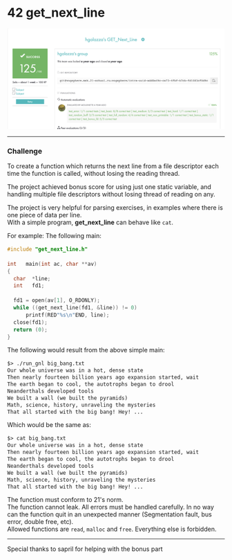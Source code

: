 # 42 get_next_line

![Score](score.png)

***
### Challenge

To create a function which returns the next line from a file descriptor each time the function is called, without losing the reading thread.  
  
The project achieved bonus score for using just one static variable, and handling multiple file descriptors without losing thread of reading on any.  
  
The project is very helpful for parsing exercises, in examples where there is one piece of data per line.  
With a simple program, **get_next_line** can behave like `cat`.

For example: The following main:
```c
#include "get_next_line.h"

int   main(int ac, char **av)
{
  char  *line;
  int   fd1;

  fd1 = open(av[1], O_RDONLY);
  while ((get_next_line(fd1, &line)) != 0)
	  printf(RED"%s\n"END, line);
  close(fd1);
  return (0);
}
```
The following would result from the above simple main:
```console
$> ./run_gnl big_bang.txt
Our whole universe was in a hot, dense state
Then nearly fourteen billion years ago expansion started, wait
The earth began to cool, the autotrophs began to drool
Neanderthals developed tools
We built a wall (we built the pyramids)
Math, science, history, unraveling the mysteries
That all started with the big bang! Hey! ...
```
Which would be the same as:
```console
$> cat big_bang.txt
Our whole universe was in a hot, dense state
Then nearly fourteen billion years ago expansion started, wait
The earth began to cool, the autotrophs began to drool
Neanderthals developed tools
We built a wall (we built the pyramids)
Math, science, history, unraveling the mysteries
That all started with the big bang! Hey! ...
```
The function must conform to 21's norm.  
The function cannot leak. All errors must be handled carefully. In no way can the function quit in an unexpected manner (Segmentation fault, bus error, double free, etc).  
Allowed functions are `read`, `malloc` and `free`. Everything else is forbidden.
***

Special thanks to sapril for helping with the bonus part
